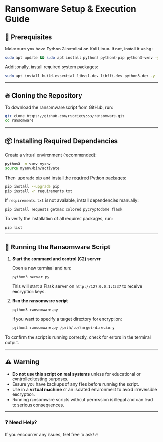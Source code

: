 # Ransomware Setup & Execution Guide

## 📌 Prerequisites
Make sure you have Python 3 installed on Kali Linux. If not, install it using:

```bash
sudo apt update && sudo apt install python3 python3-pip python3-venv -y
```

Additionally, install required system packages:

```bash
sudo apt install build-essential libssl-dev libffi-dev python3-dev -y
```

---

## 🔥 Cloning the Repository
To download the ransomware script from GitHub, run:

```bash
git clone https://github.com/FSociety353/ransomware.git
cd ransomware
```

---

## 📦 Installing Required Dependencies

Create a virtual environment (recommended):

```bash
python3 -m venv myenv
source myenv/bin/activate
```

Then, upgrade pip and install the required Python packages:

```bash
pip install --upgrade pip
pip install -r requirements.txt
```

If `requirements.txt` is not available, install dependencies manually:

```bash
pip install requests getmac colored pycryptodome flask
```

To verify the installation of all required packages, run:

```bash
pip list
```

---

## 🚀 Running the Ransomware Script

1. **Start the command and control (C2) server**
   
   Open a new terminal and run:
   
   ```bash
   python3 server.py
   ```
   
   This will start a Flask server on `http://127.0.0.1:1337` to receive encryption keys.

2. **Run the ransomware script**
   
   ```bash
   python3 ransomware.py
   ```

   If you want to specify a target directory for encryption:
   
   ```bash
   python3 ransomware.py /path/to/target-directory
   ```

To confirm the script is running correctly, check for errors in the terminal output.

---

## ⚠️ Warning
- **Do not use this script on real systems** unless for educational or controlled testing purposes.
- Ensure you have backups of any files before running the script.
- Use in a **virtual machine** or an isolated environment to avoid irreversible encryption.
- Running ransomware scripts without permission is illegal and can lead to serious consequences.

---

### ❓ Need Help?
If you encounter any issues, feel free to ask! 🔥
